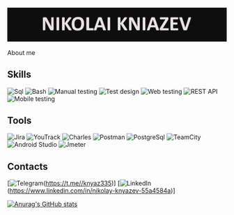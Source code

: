 ![Header](https://github.com/CytoClown/CytoClown/blob/main/assets/Header.png)

About me

## Skills
![Sql](https://img.shields.io/badge/Sql-090909?style=for-the-badge&logo=Sql&logoColor=0b66c2%20)
![Bash](https://img.shields.io/badge/Bash-090909?style=for-the-badge&logo=Bash&logoColor=0b66c2%20)
![Manual testing](https://img.shields.io/badge/Manual%20testing-090909?style=for-the-badge&logo=Manual%20testing&logoColor=0b66c2%20)
![Test design](https://img.shields.io/badge/Test%20design-090909?style=for-the-badge&logo=Test%20design&logoColor=0b66c2%20)
![Web testing](https://img.shields.io/badge/Web%20testing-090909?style=for-the-badge&logo=Web%20testing&logoColor=0b66c2%20)
![REST API](https://img.shields.io/badge/REST%20API-090909?style=for-the-badge&logo=REST%20API&logoColor=0b66c2%20)
![Mobile testing](https://img.shields.io/badge/Mobile%20testing-090909?style=for-the-badge&logo=Mobile%20testing&logoColor=0b66c2%20)

## Tools
![Jira](https://img.shields.io/badge/Jira-090909?style=for-the-badge&logo=Jira&logoColor=47C5FB)
![YouTrack](https://img.shields.io/badge/YouTrack-090909?style=for-the-badge&logo=YouTrack&logoColor=909090)
![Charles](https://img.shields.io/badge/Charles-090909?style=for-the-badge&logo=Charles&logoColor=31648c%20)
![Postman](https://img.shields.io/badge/Postman-090909?style=for-the-badge&logo=Postman&logoColor=ff6c37)
![PostgreSql](https://img.shields.io/badge/PostgreSql-090909?style=for-the-badge&logo=PostgreSql&logoColor=31648c%20)
![TeamCity](https://img.shields.io/badge/teamcity-090909?style=for-the-badge&logo=teamcity&logoColor=909090)
![Android Studio](https://img.shields.io/badge/Android%20Studio-090909?style=for-the-badge&logo=Android%20Studio&logoColor=31648c%20)
![Jmeter](https://img.shields.io/badge/Jmeter-090909?style=for-the-badge&logo=Jmeter&logoColor=31648c%20)


## Contacts
[![Telegram](https://img.shields.io/badge/Telegram-090909?style=for-the-badge&logo=Telegram&logoColor=31648c%20)(https://t.me//knyaz335)]
[![LinkedIn](https://img.shields.io/badge/LinkedIn-090909?style=for-the-badge&logo=LinkedIn&logoColor=0b66c2%20)(https://www.linkedin.com/in/nikolay-knyazev-55a4584a)]


[![Anurag's GitHub stats](https://github-readme-stats.vercel.app/api?username=cytoclown)](https://github.com/anuraghazra/github-readme-stats)

